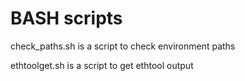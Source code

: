 # BASH scripts

check_paths.sh is a script to check environment paths

ethtoolget.sh is a script to get ethtool output
